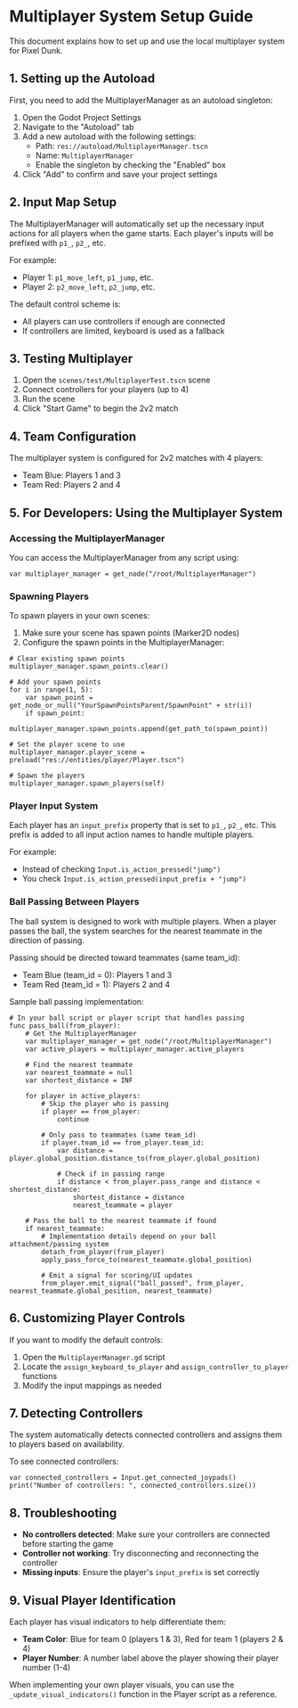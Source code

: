 # Multiplayer System Setup Guide

This document explains how to set up and use the local multiplayer system for Pixel Dunk.

## 1. Setting up the Autoload

First, you need to add the MultiplayerManager as an autoload singleton:

1. Open the Godot Project Settings
2. Navigate to the "Autoload" tab
3. Add a new autoload with the following settings:
   - Path: `res://autoload/MultiplayerManager.tscn`
   - Name: `MultiplayerManager`
   - Enable the singleton by checking the "Enabled" box
4. Click "Add" to confirm and save your project settings

## 2. Input Map Setup

The MultiplayerManager will automatically set up the necessary input actions for all players when the game starts. Each player's inputs will be prefixed with `p1_`, `p2_`, etc.

For example:
- Player 1: `p1_move_left`, `p1_jump`, etc.
- Player 2: `p2_move_left`, `p2_jump`, etc.

The default control scheme is:
- All players can use controllers if enough are connected
- If controllers are limited, keyboard is used as a fallback

## 3. Testing Multiplayer

1. Open the `scenes/test/MultiplayerTest.tscn` scene
2. Connect controllers for your players (up to 4)
3. Run the scene
4. Click "Start Game" to begin the 2v2 match

## 4. Team Configuration

The multiplayer system is configured for 2v2 matches with 4 players:
- Team Blue: Players 1 and 3
- Team Red: Players 2 and 4

## 5. For Developers: Using the Multiplayer System

### Accessing the MultiplayerManager

You can access the MultiplayerManager from any script using:

```gdscript
var multiplayer_manager = get_node("/root/MultiplayerManager")
```

### Spawning Players

To spawn players in your own scenes:

1. Make sure your scene has spawn points (Marker2D nodes)
2. Configure the spawn points in the MultiplayerManager:

```gdscript
# Clear existing spawn points
multiplayer_manager.spawn_points.clear()

# Add your spawn points
for i in range(1, 5):
	var spawn_point = get_node_or_null("YourSpawnPointsParent/SpawnPoint" + str(i))
	if spawn_point:
		multiplayer_manager.spawn_points.append(get_path_to(spawn_point))

# Set the player scene to use
multiplayer_manager.player_scene = preload("res://entities/player/Player.tscn")

# Spawn the players
multiplayer_manager.spawn_players(self)
```

### Player Input System

Each player has an `input_prefix` property that is set to `p1_`, `p2_`, etc. This prefix is added to all input action names to handle multiple players.

For example:
- Instead of checking `Input.is_action_pressed("jump")`
- You check `Input.is_action_pressed(input_prefix + "jump")`

### Ball Passing Between Players

The ball system is designed to work with multiple players. When a player passes the ball, the system searches for the nearest teammate in the direction of passing.

Passing should be directed toward teammates (same team_id):
- Team Blue (team_id = 0): Players 1 and 3
- Team Red (team_id = 1): Players 2 and 4

Sample ball passing implementation:

```gdscript
# In your ball script or player script that handles passing
func pass_ball(from_player):
	# Get the MultiplayerManager
	var multiplayer_manager = get_node("/root/MultiplayerManager")
	var active_players = multiplayer_manager.active_players

	# Find the nearest teammate
	var nearest_teammate = null
	var shortest_distance = INF

	for player in active_players:
		# Skip the player who is passing
		if player == from_player:
			continue

		# Only pass to teammates (same team_id)
		if player.team_id == from_player.team_id:
			var distance = player.global_position.distance_to(from_player.global_position)

			# Check if in passing range
			if distance < from_player.pass_range and distance < shortest_distance:
				shortest_distance = distance
				nearest_teammate = player

	# Pass the ball to the nearest teammate if found
	if nearest_teammate:
		# Implementation details depend on your ball attachment/passing system
		detach_from_player(from_player)
		apply_pass_force_to(nearest_teammate.global_position)

		# Emit a signal for scoring/UI updates
		from_player.emit_signal("ball_passed", from_player, nearest_teammate.global_position, nearest_teammate)
```

## 6. Customizing Player Controls

If you want to modify the default controls:

1. Open the `MultiplayerManager.gd` script
2. Locate the `assign_keyboard_to_player` and `assign_controller_to_player` functions
3. Modify the input mappings as needed

## 7. Detecting Controllers

The system automatically detects connected controllers and assigns them to players based on availability.

To see connected controllers:
```gdscript
var connected_controllers = Input.get_connected_joypads()
print("Number of controllers: ", connected_controllers.size())
```

## 8. Troubleshooting

- **No controllers detected**: Make sure your controllers are connected before starting the game
- **Controller not working**: Try disconnecting and reconnecting the controller
- **Missing inputs**: Ensure the player's `input_prefix` is set correctly

## 9. Visual Player Identification

Each player has visual indicators to help differentiate them:

- **Team Color**: Blue for team 0 (players 1 & 3), Red for team 1 (players 2 & 4)
- **Player Number**: A number label above the player showing their player number (1-4)

When implementing your own player visuals, you can use the `_update_visual_indicators()` function in the Player script as a reference.

